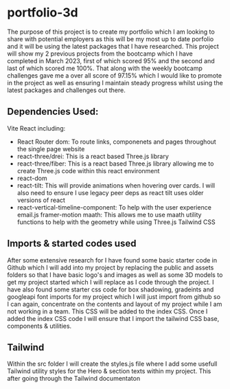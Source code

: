 # portfolio-3d

The purpose of this project is to create my portfolio which I am looking to share with potential employers as this will be my most up to date porfolio and it will be using the latest packages that I have researched. This project will show my 2 previous projects from the bootcamp which I have completed in March 2023, first of which scored 95% and the second and last of which scored me 100%. That along with the weekly bootcamp challenges gave me a over all score of 97.15% which I would like to promote in the project as well as ensuring I maintain steady progress whilst using the latest packages and challenges out there.

## Dependencies Used:

Vite 
React including:
 - React Router dom: To route links, componenets and pages throughout the single page website
 - react-three/drei: This is a react based Three.js library
 - react-three/fiber: This is a react based Three.js library allowing me to create Three.js code within this react environment
 - react-dom
 - react-tilt: This will provide animations when hovering over cards. I will also need to ensure I use legacy peer deps as react tilt uses older versions of react
 - react-vertical-timeline-component: To help with the user experience
email.js
framer-motion
maath: This allows me to use maath utility functions to help with the geometry while using Three.js
Tailwind CSS

## Imports & started codes used

After some extensive research for I have found some basic starter code in Github which I will add into my project by replacing the public and assets folders so that I have basic logo's and images as well as some 3D models to get my project started which I will replace as I code through the project.
I have also found some starter css code for box shadowing, gradeints and googleapi font imports for my project which I will just import from github so I can again, concentrate on the contents and layout of my project while I am not working in a team. This CSS will be added to the index CSS.
Once I added the index CSS code I will ensure that I import the tailwind CSS base, components & utilities.

## Tailwind
Within the src folder I will create the styles.js file where I add some usefull Tailwind utility styles for the Hero & section texts within my project. This after going through the Tailwind documentaton
